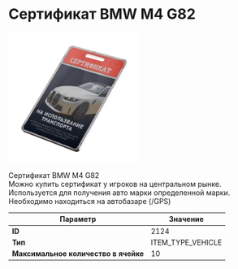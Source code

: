 # Сертификат BMW M4 G82

![Item Image](../img/2124.webp?raw=true)

Сертификат BMW M4 G82<br>Можно купить сертификат у игроков на центральном рынке.<br>Используется для получения авто марки определенной марки.<br>Необходимо находиться на автобазаре (/GPS)


| Параметр | Значение |
|----------|----------|
| **ID** | 2124 |
| **Тип** | ITEM_TYPE_VEHICLE |
| **Максимальное количество в ячейке** | 10 |

